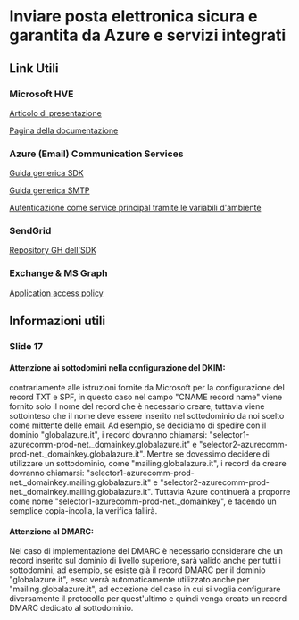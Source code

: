 # Inviare posta elettronica sicura e garantita da Azure e servizi integrati
## Link Utili
### Microsoft HVE
[Articolo di presentazione](https://techcommunity.microsoft.com/t5/exchange-team-blog/public-preview-high-volume-email-for-microsoft-365/ba-p/4102271)

[Pagina della documentazione](https://learn.microsoft.com/en-us/Exchange/mail-flow-best-practices/high-volume-mails-m365)

### Azure (Email) Communication Services
[Guida generica SDK](https://learn.microsoft.com/en-us/azure/communication-services/quickstarts/email/send-email?tabs=windows%2Caad&pivots=programming-language-python)

[Guida generica SMTP](https://learn.microsoft.com/en-us/azure/communication-services/quickstarts/email/send-email-smtp/smtp-authentication)

[Autenticazione come service principal tramite le variabili d'ambiente](https://learn.microsoft.com/en-us/dotnet/api/overview/azure/identity-readme?view=azure-dotnet#environment-variables)

### SendGrid
[Repository GH dell'SDK](https://github.com/sendgrid)

### Exchange & MS Graph
[Application access policy](https://learn.microsoft.com/en-us/graph/auth-limit-mailbox-access)

## Informazioni utili
### Slide 17
#### Attenzione ai sottodomini nella configurazione del DKIM: 
contrariamente alle istruzioni fornite da Microsoft per la configurazione del record TXT e SPF, in questo caso nel campo "CNAME record name" viene fornito solo il nome del record che è necessario creare, tuttavia viene sottointeso che il nome deve essere inserito nel sottodominio da noi scelto come mittente delle email.
Ad esempio, se decidiamo di spedire con il dominio "globalazure.it", i record dovranno chiamarsi:
"selector1-azurecomm-prod-net._domainkey.globalazure.it" e "selector2-azurecomm-prod-net._domainkey.globalazure.it".
Mentre se dovessimo decidere di utilizzare un sottodominio, come "mailing.globalazure.it", i record da creare dovranno chiamarsi:
"selector1-azurecomm-prod-net._domainkey.mailing.globalazure.it" e "selector2-azurecomm-prod-net._domainkey.mailing.globalazure.it".
Tuttavia Azure continuerà a proporre come nome "selector1-azurecomm-prod-net._domainkey", e facendo un semplice copia-incolla, la verifica fallirà.

#### Attenzione al DMARC: 
Nel caso di implementazione del DMARC è necessario considerare che un record inserito sul dominio di livello superiore, sarà valido anche per tutti i sottodomini, ad esempio, se esiste già il record DMARC per il dominio "globalazure.it", esso verrà automaticamente utilizzato anche per "mailing.globalazure.it", ad eccezione del caso in cui si voglia configurare diversamente il protocollo per quest'ultimo e quindi venga creato un record DMARC dedicato al sottodominio.